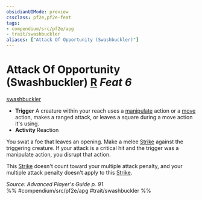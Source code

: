 ```yaml
---
obsidianUIMode: preview
cssclass: pf2e,pf2e-feat
tags:
- compendium/src/pf2e/apg
- trait/swashbuckler
aliases: ["Attack Of Opportunity (Swashbuckler)"]
---
```

# Attack Of Opportunity (Swashbuckler)  [R](../../Rules/core-rulebook/chapter-9-playing-the-game.md#Actions "Reaction") *Feat 6*  
[swashbuckler](../../Rules/traits/swashbuckler-apg.md)  

- **Trigger** A creature within your reach uses a [manipulate](../../Rules/traits/manipulate.md) action or a [move](../../Rules/traits/move.md) action, makes a ranged attack, or leaves a square during a move action it's using.
- **Activity** Reaction

You swat a foe that leaves an opening. Make a melee [Strike](../../Rules/actions/strike.md) against the triggering creature. If your attack is a critical hit and the trigger was a manipulate action, you disrupt that action.

This [Strike](../../Rules/actions/strike.md) doesn't count toward your multiple attack penalty, and your multiple attack penalty doesn't apply to this [Strike](../../Rules/actions/strike.md).

*Source: Advanced Player's Guide p. 91*  
%% #compendium/src/pf2e/apg #trait/swashbuckler %%